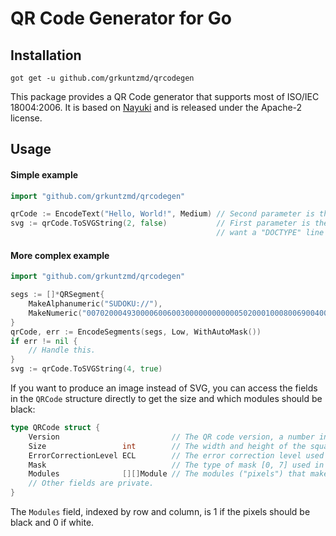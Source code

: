 # QR Code Generator for Go

## Installation

```
got get -u github.com/grkuntzmd/qrcodegen
```

This package provides a QR Code generator that supports most of ISO/IEC
18004:2006. It is based on [Nayuki](https://github.com/nayuki/QR-Code-generator) and is released
under the Apache-2 license.

## Usage

#### Simple example

```go
import "github.com/grkuntzmd/qrcodegen"

qrCode := EncodeText("Hello, World!", Medium) // Second parameter is the error correction level (Low, Medium, Quartile, High).
svg := qrCode.ToSVGString(2, false)           // First parameter is the border width in "modules" and the second is true if you
											  // want a "DOCTYPE" line included.
```

#### More complex example

```go
import "github.com/grkuntzmd/qrcodegen"

segs := []*QRSegment{
	MakeAlphanumeric("SUDOKU://"),
	MakeNumeric("007020004930000600600300000000000050200010008006900400003700900020050001000008000"),
}
qrCode, err := EncodeSegments(segs, Low, WithAutoMask())
if err != nil {
	// Handle this.
}
svg := qrCode.ToSVGString(4, true)
```

If you want to produce an image instead of SVG, you can access the fields in the
`QRCode` structure directly to get the size and which modules should be black:

```go
type QRCode struct {
	Version                         // The QR code version, a number in the range [1, 40].
	Size                 int        // The width and height of the square QR code symbol as measured in "modules"
	ErrorCorrectionLevel ECL        // The error correction level used in this QR code (Low, Medium, Quartile, or High).
	Mask                            // The type of mask [0, 7] used in this QR code.
	Modules              [][]Module // The modules ("pixels") that make up this QR code (black = 1, white = 0)
	// Other fields are private.
}
```

The `Modules` field, indexed by row and column, is 1 if the pixels should be
black and 0 if white.
